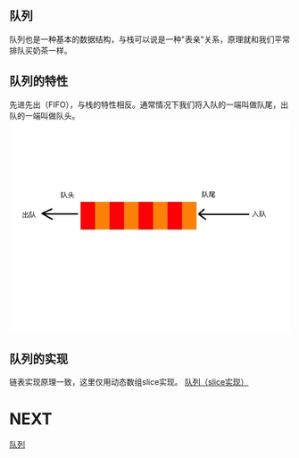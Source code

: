 ## 队列
队列也是一种基本的数据结构，与栈可以说是一种"表亲"关系，原理就和我们平常排队买奶茶一样。

## 队列的特性
先进先出（FIFO），与栈的特性相反。通常情况下我们将入队的一端叫做队尾，出队的一端叫做队头。
![](../../images/25.jpg)

## 队列的实现
链表实现原理一致，这里仅用动态数组slice实现。
[队列（slice实现）](../../code/05/queue/queue.go)

# NEXT
[队列](../c_双端队列)